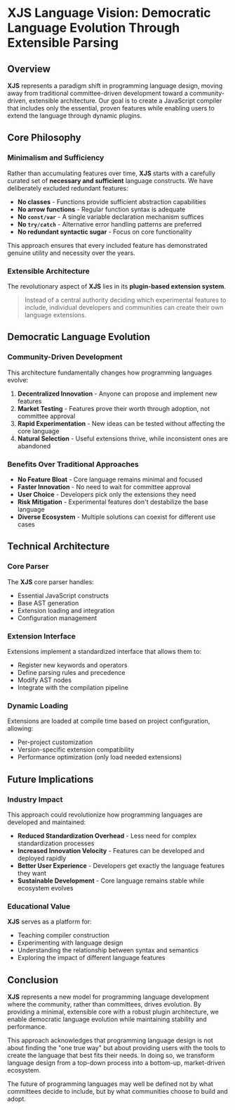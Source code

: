 # XJS Language Vision: Democratic Language Evolution Through Extensible Parsing

## Overview

**XJS** represents a paradigm shift in programming language design, moving away from traditional committee-driven development toward a community-driven, extensible architecture. Our goal is to create a JavaScript compiler that includes only the essential, proven features while enabling users to extend the language through dynamic plugins.

## Core Philosophy

### Minimalism and Sufficiency

Rather than accumulating features over time, **XJS** starts with a carefully curated set of **necessary and sufficient** language constructs. We have deliberately excluded redundant features:

- **No classes** - Functions provide sufficient abstraction capabilities
- **No arrow functions** - Regular function syntax is adequate
- **No `const/var`** - A single variable declaration mechanism suffices
- **No `try/catch`** - Alternative error handling patterns are preferred
- **No redundant syntactic sugar** - Focus on core functionality

This approach ensures that every included feature has demonstrated genuine utility and necessity over the years.

### Extensible Architecture

The revolutionary aspect of **XJS** lies in its **plugin-based extension system**.

> Instead of a central authority deciding which experimental features to include, individual developers and communities can create their own language extensions.

## Democratic Language Evolution

### Community-Driven Development

This architecture fundamentally changes how programming languages evolve:

1. **Decentralized Innovation** - Anyone can propose and implement new features
2. **Market Testing** - Features prove their worth through adoption, not committee approval
3. **Rapid Experimentation** - New ideas can be tested without affecting the core language
4. **Natural Selection** - Useful extensions thrive, while inconsistent ones are abandoned

### Benefits Over Traditional Approaches

- **No Feature Bloat** - Core language remains minimal and focused
- **Faster Innovation** - No need to wait for committee approval
- **User Choice** - Developers pick only the extensions they need
- **Risk Mitigation** - Experimental features don't destabilize the base language
- **Diverse Ecosystem** - Multiple solutions can coexist for different use cases

## Technical Architecture

### Core Parser

The **XJS** core parser handles:
- Essential JavaScript constructs
- Base AST generation
- Extension loading and integration
- Configuration management

### Extension Interface

Extensions implement a standardized interface that allows them to:
- Register new keywords and operators
- Define parsing rules and precedence
- Modify AST nodes
- Integrate with the compilation pipeline

### Dynamic Loading

Extensions are loaded at compile time based on project configuration, allowing:
- Per-project customization
- Version-specific extension compatibility
- Performance optimization (only load needed extensions)

## Future Implications

### Industry Impact

This approach could revolutionize how programming languages are developed and maintained:

- **Reduced Standardization Overhead** - Less need for complex standardization processes
- **Increased Innovation Velocity** - Features can be developed and deployed rapidly
- **Better User Experience** - Developers get exactly the language features they want
- **Sustainable Development** - Core language remains stable while ecosystem evolves

### Educational Value

**XJS** serves as a platform for:
- Teaching compiler construction
- Experimenting with language design
- Understanding the relationship between syntax and semantics
- Exploring the impact of different language features

## Conclusion

**XJS** represents a new model for programming language development where the community, rather than committees, drives evolution. By providing a minimal, extensible core with a robust plugin architecture, we enable democratic language evolution while maintaining stability and performance.

This approach acknowledges that programming language design is not about finding the "one true way" but about providing users with the tools to create the language that best fits their needs. In doing so, we transform language design from a top-down process into a bottom-up, market-driven ecosystem.

The future of programming languages may well be defined not by what committees decide to include, but by what communities choose to build and adopt.
